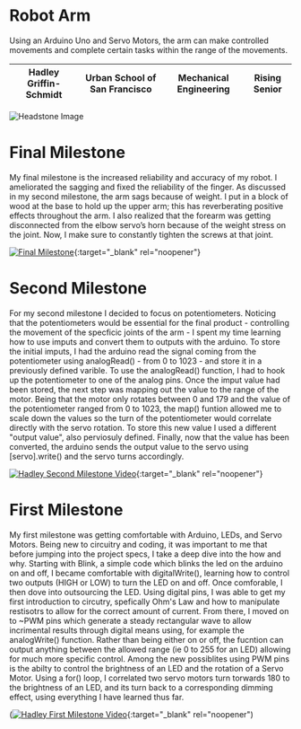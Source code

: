 ﻿# Robot Arm
Using an Arduino Uno and Servo Motors, the arm can make controlled movements and complete certain tasks within the range of the movements.

| Hadley Griffin-Schmidt | Urban School of San Francisco | Mechanical Engineering | Rising Senior |
|:--:|:--:|:--:|:--:|

![Headstone Image](https://bluestampengineering.com/wp-content/uploads/2016/05/improve.jpg)
  
# Final Milestone
My final milestone is the increased reliability and accuracy of my robot. I ameliorated the sagging and fixed the reliability of the finger. As discussed in my second milestone, the arm sags because of weight. I put in a block of wood at the base to hold up the upper arm; this has reverberating positive effects throughout the arm. I also realized that the forearm was getting disconnected from the elbow servo’s horn because of the weight stress on the joint. Now, I make sure to constantly tighten the screws at that joint. 

[![Final Milestone](https://res.cloudinary.com/marcomontalbano/image/upload/v1612573869/video_to_markdown/images/youtube--F7M7imOVGug-c05b58ac6eb4c4700831b2b3070cd403.jpg )](https://www.youtube.com/watch?v=F7M7imOVGug&feature=emb_logo "Final Milestone"){:target="_blank" rel="noopener"}

# Second Milestone
For my second milestone I decided to focus on potentiometers. Noticing that the potentiometers would be essential for the final product - controlling the movement of the specficic joints of the arm - I spent my time learning how to use imputs and convert them to outputs with the arduino. To store the initial imputs, I had the arduino read the signal coming from the potentiometer using analogRead() - from 0 to 1023 - and store it in a previously defined varible. To use the analogRead() function, I had to hook up the potentiometer to one of the analog pins. Once the imput value had been stored, the next step was mapping out the value to the range of the motor. Being that the motor only rotates between 0 and 179 and the value of the potentiometer ranged from 0 to 1023, the map() funtion allowed me to scale down the values so the  turn of the potentiometer would correlate directly with the servo rotation. To store this new value I used a different "output value", also perviosuly defined. Finally, now that the value has been converted, the arduino sends the output value to the servo using [servo].write() and the servo turns accordingly.

[![Hadley Second Milestone Video](https://res.cloudinary.com/marcomontalbano/image/upload/v1626900543/video_to_markdown/images/youtube--Pg5RJ3HaIMg-c05b58ac6eb4c4700831b2b3070cd403.jpg)](https://www.youtube.com/watch?v=Pg5RJ3HaIMg "Hadley Second Milestone Video"){:target="_blank" rel="noopener"}

# First Milestone 
My first milestone was getting comfortable with Arduino, LEDs, and Servo Motors. Being new to circuitry and coding, it was important to me that before jumping into the project specs, I take a deep dive into the how and why. Starting with Blink, a simple code which blinks the led on the arduino on and off, I became comfortable with digitalWrite(), learning how to control two outputs (HIGH or LOW) to turn the LED on and off. Once comforable, I then dove into outsourcing the LED. Using digital pins, I was able to get my first introduction to circutry, spefically Ohm's Law and how to manipulate restisotrs to allow for the correct amount of current. From there, I moved on to  ~PWM pins which generate a steady rectangular wave to allow incrimental results through digital means using, for example the analogWrite() function. Rather than being either on or off, the fucntion can output anything between the allowed range (ie 0 to 255 for an LED) allowing for much more specific control. Among the new possiblites using PWM pins is the abilty to control the brightness of an LED and the rotation of a Servo Motor. Using a for() loop, I correlated two servo motors turn torwards 180 to the brightness of an LED, and its turn back to a corresponding dimming effect, using everything I have learned thus far.

([![Hadley First Milestone Video](https://res.cloudinary.com/marcomontalbano/image/upload/v1626463562/video_to_markdown/images/youtube--ouI9OeCi77s-c05b58ac6eb4c4700831b2b3070cd403.jpg)](https://www.youtube.com/watch?v=ouI9OeCi77s "Hadley First Milestone Video"){:target="_blank" rel="noopener")
